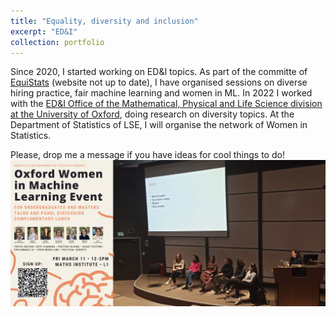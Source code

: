 ```yaml
---
title: "Equality, diversity and inclusion"
excerpt: "ED&I"
collection: portfolio
---
```


Since 2020, I started working on ED&I topics. As part of the committe of [EquiStats](https://tylerkf.github.io/equistats/) (website not up to date), I have organised sessions on diverse hiring practice, fair machine learning and women in ML. In 2022 I worked with the [ED&I Office of the Mathematical, Physical and Life Science division at the University of Oxford](https://www.mpls.ox.ac.uk/equality-and-diversity), doing research on diversity topics. At the Department of Statistics of LSE, I will organise the network of Women in Statistics.

Please, drop me a message if you have ideas for cool things to do!
<br/><img src='/images/OW_ML.png'>
